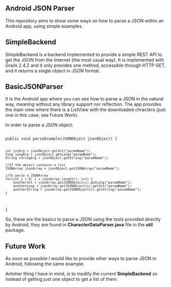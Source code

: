 ## Android JSON Parser
This repository aims to show some ways on how to parse a JSON within an Android app, using simple examples.

## SimpleBackend
SimpleBackend is a backend implemented to provide a simple REST API to get the JSON from the Internet (the most usual way). It is implemented with Grails 2.4.2 and it only provides one method, accessible through HTTP GET, and it returns a single object in JSON format.

## BasicJSONParser
It is the Android app where you can see how to parse a JSON in the natural way, meaning without any library support nor reflection. The app provides the main view where there is a ListView with the downloaded chracters (just one in this case; see Future Work).

In order to parse a JSON object:<br />

<code>
public void parseExample(JSONObject jsonObject) {
    
    int intArg = jsonObject.getInt("paramName");
    long longArg = jsonObject.getLong("paramName");
    String stringArg = jsonObject.getString("paramName");

    //If the object contains a list
    JSONArray jsonArray = jsonObject.getJSONArray("paramName");

    //To parse a JSONArray
    for(int i = 0; i < jsonArray.length(); i++) {
        anotherInt = jsonArray.getJSONObject(i).getLong("paramName");
        anotherLong = jsonArray.getJSONObject(i).getInt("paramName");
        anotherString = jsonArray.getJSONObject(i).getString("paramName");
    }
}
</code>

So, these are the basics to parse a JSON using the tools provided directly by Android, they are found in **CharacterDataParser.java** file in the **util** package.

## Future Work
As soon as possible I would like to provide other ways to parse JSON in Android, following the same example.

Antoher thing I have in mind, is to modify the current **SimpleBackend** so instead of getting just one object to get a list of them.
